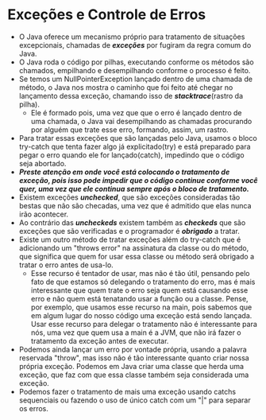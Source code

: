 # Exceções e Controle de Erros
- O Java oferece um mecanismo próprio para tratamento de situações excepcionais, chamadas de ***exceções*** por fugiram da regra comum do Java.
- O Java roda o código por pilhas, executando conforme os métodos são chamados, empilhando e desempilhando conforme o processo é feito.
- Se temos um NullPointerException lançado dentro de uma chamada de método, o Java nos mostra o caminho que foi feito até chegar no lançamento dessa exceção, chamando isso de ***stacktrace***(rastro da pilha).
	- Ele é formado pois, uma vez que que o erro é lançado dentro de uma chamada, o Java vai desempilhando as chamadas procurando por alguém que trate esse erro, formando, assim, um rastro.
- Para tratar essas exceções que são lançadas pelo Java, usamos o bloco try-catch que tenta fazer algo já explicitado(try) e está preparado para pegar o erro quando ele for lançado(catch), impedindo que o código seja abortado.
- ***Preste atenção em onde você está colocando o tratamento de exceção, pois isso pode impedir que o código continue conforme você quer, uma vez que ele continua sempre após o bloco de tratamento.***
- Existem exceções ***unchecked***, que são exceções consideradas tão bestas que não são checadas, uma vez que é admitido que elas nunca irão acontecer.
- Ao contrário das ***uncheckeds*** existem também as ***checkeds*** que são exceções que são verificadas e o programador é ***obrigado*** a tratar.
- Existe um outro método de tratar exceções além do try-catch que é adicionando um "throws error" na assinatura da classe ou do método, que significa que quem for usar essa classe ou método será obrigado a tratar o erro antes de usa-lo.
	- Esse recurso é tentador de usar, mas não é tão útil, pensando pelo fato de que estamos só delegando o tratamento do erro, mas é mais interessante que quem trate o erro seja quem está causando esse erro e não quem está tenatando usar a função ou a classe. Pense, por exemplo, que usamos esse recurso na main, pois sabemos que em algum lugar do nosso código uma exceção está sendo lançada. Usar esse recurso para delegar o tratamento não é interessante para nós, uma vez que quem usa a main é a JVM, que não irá fazer o tratamento da exceção antes de executar.
- Podemos ainda lançar um erro por vontade própria, usando a palavra reservada "throw", mas isso não é tão interessante quanto criar nossa própria exceção. Podemos em Java criar uma classe que herda uma exceção, que faz com que essa classe também seja considerada uma exceção.
- Podemos fazer o tratamento de mais uma exceção usando catchs sequenciais ou fazendo o uso de único catch com um "|" para separar os erros.
